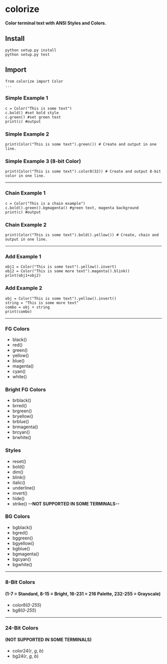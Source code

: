 # colorize
__Color terminal text with ANSI Styles and Colors.__

## Install

```
python setup.py install
python setup.py test
```

## Import

```
from colorize import Color
...
```


### Simple Example 1

```
c = Color("This is some text")
c.bold() #set bold style
c.green() #set green text
print(c) #output
```

### Simple Example 2

```
print(Color("This is some text").green()) # Create and output in one line.
```

### Simple Example 3 (8-bit Color)

```
print(Color("This is some text").color8(32)) # Create and output 8-bit color in one line.
```

---

### Chain Example 1

```
c = Color("This is a chain example")
c.bold().green().bgmagenta() #green text, magenta background
print(c) #output
```

### Chain Example 2

```
print(Color("This is some text").bold().yellow()) # Create, chain and output in one line.
```

---

### Add Example 1

```
obj1 = Color("This is some text").yellow().invert)
obj2 = Color("This is some more text").magenta().blink()
print(obj1+obj2)
```

### Add Example 2

```
obj = Color("This is some text").yellow().invert()
string = "This is some more text"
combo = obj + string
print(combo)
```

---

### FG Colors

- black()
- red()
- green()
- yellow()
- blue()
- magenta()
- cyan()
- white()

### Bright FG Colors

- brblack()
- brred()
- brgreen()
- bryellow()
- brblue()
- brmagenta()
- brcyan()
- brwhite()

### Styles

- reset()
- bold()
- dim()
- blink()
- italic()
- underline()
- invert()
- hide()
- strike() __--NOT SUPPORTED IN SOME TERMINALS--__

### BG Colors

- bgblack()
- bgred()
- bggreen()
- bgyellow()
- bgblue()
- bgmagenta()
- bgcyan()
- bgwhite()

---

### 8-Bit Colors 

#### (1-7 = Standard, 8-15 = Bright, 16-231 = 216 Palette, 232-255 = Grayscale)

- color8(_0-255_)
- bg8(_0-255_)

---


### 24-Bit Colors 

#### (__NOT SUPPORTED IN SOME TERMINALS__)

- color24(_r_, _g_, _b_)
- bg24(_r_, _g_, _b_)


